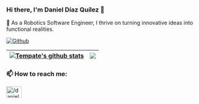 ### Hi there, I'm Daniel Díaz Quílez 👋

🤖 As a Robotics Software Engineer, I thrive on turning innovative ideas into functional realities.

[![Github](https://img.shields.io/github/followers/irenebm?label=Follow&style=social)](https://github.com/irenebm)

<!--
**tempate/tempate** is a ✨ _special_ ✨ repository because its `README.md` (this file) appears on your GitHub profile.

Here are some ideas to get you started:

- 🔭 I’m currently working on ...
- 🌱 I’m currently learning ...
- 👯 I’m looking to collaborate on ...
- 🤔 I’m looking for help with ...
- 💬 Ask me about ...
- 📫 How to reach me: ...
- 😄 Pronouns: ...
- ⚡ Fun fact: ...
-->

| <a href="https://github.com/anuraghazra/github-readme-stats"><img align="center" src="https://github-readme-stats.vercel.app/api?username=tempate&show_icons=true&include_all_commits=true&theme=buefy&hide_border=true" alt="Tempate's github stats" /></a> | <a href="https://github.com/anuraghazra/github-readme-stats"><img align="center" src="https://github-readme-stats.vercel.app/api/top-langs/?username=tempate&layout=compact&theme=buefy&hide_border=true" /></a> |
| ------------- | ------------- |

### 📫 How to reach me:
<p align="left">
<a href="https://www.linkedin.com/in/daniel-diaz-quilez" target="blank"><img align="center" src="https://raw.githubusercontent.com/rahuldkjain/github-profile-readme-generator/master/src/images/icons/Social/linked-in-alt.svg" alt="/daniel-diaz-quilez" height="30" width="40" /></a>
</p>
